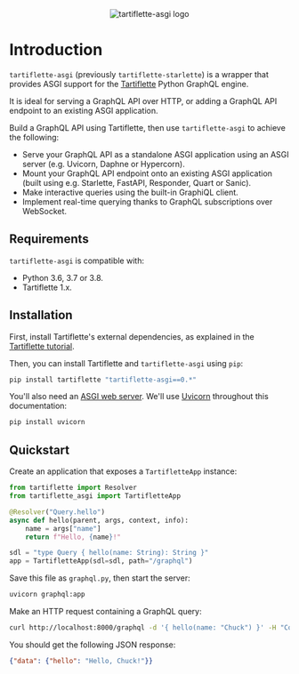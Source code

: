 <div align="center">
  <img src="https://raw.githubusercontent.com/tartiflette/tartiflette-asgi/master/img/tartiflette-asgi.png" alt="tartiflette-asgi logo"/>
</div>

# Introduction

`tartiflette-asgi` (previously `tartiflette-starlette`) is a wrapper that provides ASGI support for the [Tartiflette] Python GraphQL engine.

It is ideal for serving a GraphQL API over HTTP, or adding a GraphQL API endpoint to an existing ASGI application.

[tartiflette]: https://tartiflette.io

Build a GraphQL API using Tartiflette, then use `tartiflette-asgi` to achieve the following:

- Serve your GraphQL API as a standalone ASGI application using an ASGI server (e.g. Uvicorn, Daphne or Hypercorn).
- Mount your GraphQL API endpoint onto an existing ASGI application (built using e.g. Starlette, FastAPI, Responder, Quart or Sanic).
- Make interactive queries using the built-in GraphiQL client.
- Implement real-time querying thanks to GraphQL subscriptions over WebSocket.

## Requirements

`tartiflette-asgi` is compatible with:

- Python 3.6, 3.7 or 3.8.
- Tartiflette 1.x.

## Installation

First, install Tartiflette's external dependencies, as explained in the [Tartiflette tutorial](https://tartiflette.io/docs/tutorial/install-tartiflette).

Then, you can install Tartiflette and `tartiflette-asgi` using `pip`:

```bash
pip install tartiflette "tartiflette-asgi==0.*"
```

You'll also need an [ASGI web server](https://github.com/florimondmanca/awesome-asgi#servers). We'll use [Uvicorn](http://www.uvicorn.org/) throughout this documentation:

```bash
pip install uvicorn
```

## Quickstart

Create an application that exposes a `TartifletteApp` instance:

```python
from tartiflette import Resolver
from tartiflette_asgi import TartifletteApp

@Resolver("Query.hello")
async def hello(parent, args, context, info):
    name = args["name"]
    return f"Hello, {name}!"

sdl = "type Query { hello(name: String): String }"
app = TartifletteApp(sdl=sdl, path="/graphql")
```

Save this file as `graphql.py`, then start the server:

```bash
uvicorn graphql:app
```

Make an HTTP request containing a GraphQL query:

```bash
curl http://localhost:8000/graphql -d '{ hello(name: "Chuck") }' -H "Content-Type: application/graphql"
```

You should get the following JSON response:

```json
{"data": {"hello": "Hello, Chuck!"}}
```
